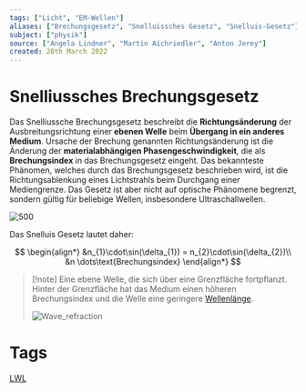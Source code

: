 ```yaml
---
tags: ["Licht", "EM-Wellen"]
aliases: ["Brechungsgesetz", "Snelluissches Gesetz", "Snelluis-Gesetz"]
subject: ["physik"]
source: ["Angela Lindner", "Martin Aichriedler", "Anton Jerey"]
created: 28th March 2022
---
```


# Snelliussches Brechungsgesetz

Das Snelliussche Brechungsgesetz beschreibt die **Richtungsänderung** der Ausbreitungsrichtung einer **ebenen Welle** beim **Übergang in ein anderes Medium**. Ursache der Brechung genannten Richtungsänderung ist die Änderung der **materialabhängigen Phasengeschwindigkeit**, die als **Brechungsindex** in das Brechungsgesetz eingeht. Das bekannteste Phänomen, welches durch das Brechungsgesetz beschrieben wird, ist die Richtungsablenkung eines Lichtstrahls beim Durchgang einer Mediengrenze. Das Gesetz ist aber nicht auf optische Phänomene begrenzt, sondern gültig für beliebige Wellen, insbesondere Ultraschallwellen.

![500](snelluisgesetz.png)

Das Snelluis Gesetz lautet daher:

$$
\begin{align*}
	&n_{1}\cdot\sin(\delta_{1}) = n_{2}\cdot\sin(\delta_{2})\\
	&n \dots\text{Brechungsindex}
\end{align*}
$$

> [!note] Eine ebene Welle, die sich über eine Grenzfläche fortpflanzt. Hinter der Grenzfläche hat das Medium einen höheren Brechungsindex und die Welle eine geringere [Wellenlänge](https://de.wikipedia.org/wiki/Wellenl%C3%A4nge "Wellenlänge").
> 
> ![Wave_refraction](Wave_refraction.gif)

# Tags

[LWL](../hf-technik/Lichtwellenleiter.md)
